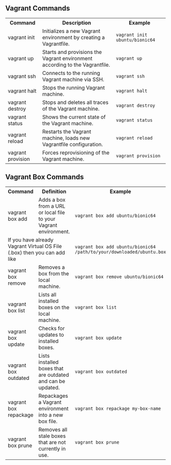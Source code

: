 <!DOCTYPE html>
<html lang="en">
<body>

<div>
  <h2>Vagrant Commands</h2>

  <table>
      <tr>
          <th>Command</th>
          <th>Description</th>
          <th>Example</th>
      </tr>
      <tr>
          <td>vagrant init</td>
          <td>Initializes a new Vagrant environment by creating a Vagrantfile.</td>
          <td><code>vagrant init ubuntu/bionic64</code></td>
      </tr>
      <tr>
          <td>vagrant up</td>
          <td>Starts and provisions the Vagrant environment according to the Vagrantfile.</td>
          <td><code>vagrant up</code></td>
      </tr>
      <tr>
          <td>vagrant ssh</td>
          <td>Connects to the running Vagrant machine via SSH.</td>
          <td><code>vagrant ssh</code></td>
      </tr>
      <tr>
          <td>vagrant halt</td>
          <td>Stops the running Vagrant machine.</td>
          <td><code>vagrant halt</code></td>
      </tr>
      <tr>
          <td>vagrant destroy</td>
          <td>Stops and deletes all traces of the Vagrant machine.</td>
          <td><code>vagrant destroy</code></td>
      </tr>
      <tr>
          <td>vagrant status</td>
          <td>Shows the current state of the Vagrant machine.</td>
          <td><code>vagrant status</code></td>
      </tr>
      <tr>
          <td>vagrant reload</td>
          <td>Restarts the Vagrant machine, loads new Vagrantfile configuration.</td>
          <td><code>vagrant reload</code></td>
      </tr>
      <tr>
          <td>vagrant provision</td>
          <td>Forces reprovisioning of the Vagrant machine.</td>
          <td><code>vagrant provision</code></td>
      </tr>
  </table>
</div>

<div>
  <h2>Vagrant Box Commands</h2>

  <table>
    <tr>
      <th>Command</th>
      <th>Definition</th>
      <th>Example</th>
    </tr>
    <tr>
      <td>vagrant box add</td>
      <td>Adds a box from a URL or local file to your Vagrant environment.</td>
      <td><code>vagrant box add ubuntu/bionic64</code></td>
    </tr>
    <tr>
      <td colspan="2">If you have already Vagrant Virtual OS File (.box) then you can add like</td>
      <td><code>vagrant box add ubuntu/bionic64 /path/to/your/downloaded/ubuntu.box</code></td>
    </tr>
    <tr>
      <td>vagrant box remove</td>
      <td>Removes a box from the local machine.</td>
      <td><code>vagrant box remove ubuntu/bionic64</code></td>
    </tr>
    <tr>
      <td>vagrant box list</td>
      <td>Lists all installed boxes on the local machine.</td>
      <td><code>vagrant box list</code></td>
    </tr>
    <tr>
      <td>vagrant box update</td>
      <td>Checks for updates to installed boxes.</td>
      <td><code>vagrant box update</code></td>
    </tr>
    <tr>
      <td>vagrant box outdated</td>
      <td>Lists installed boxes that are outdated and can be updated.</td>
      <td><code>vagrant box outdated</code></td>
    </tr>
    <tr>
      <td>vagrant box repackage</td>
      <td>Repackages a Vagrant environment into a new box file.</td>
      <td><code>vagrant box repackage my-box-name</code></td>
    </tr>
    <tr>
      <td>vagrant box prune</td>
      <td>Removes all stale boxes that are not currently in use.</td>
      <td><code>vagrant box prune</code></td>
    </tr>
  </table>
</div>

</body>
</html>
